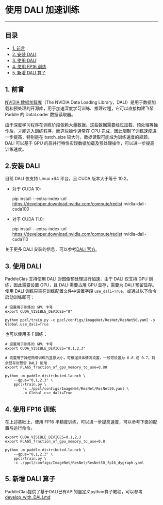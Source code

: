 # 使用 DALI 加速训练
----
## 目录
* [1. 前言](#1)
* [2. 安装 DALI](#2)
* [3. 使用 DALI](#3)
* [4. 使用 FP16 训练](#4)
* [5. 新增 DALI 算子](#5)

 <a name='1'></a>

## 1. 前言
[NVIDIA 数据加载库](https://docs.nvidia.com/deeplearning/dali/user-guide/docs/index.html)（The NVIDIA Data Loading Library，DALI）是用于数据加载和预处理的开源库，用于加速深度学习训练、推理过程，它可以直接构建飞桨 Paddle 的 DataLoader 数据读取器。

由于深度学习程序在训练阶段依赖大量数据，这些数据需要经过加载、预处理等操作后，才能送入训练程序，而这些操作通常在 CPU 完成，因此限制了训练速度进一步提高，特别是在 batch_size 较大时，数据读取可能成为训练速度的瓶颈。 DALI 可以基于 GPU 的高并行特性实现数据加载及预处理操作，可以进一步提高训练速度。

 <a name='2'></a>

## 2.安装 DALI
目前 DALI 仅支持 Linux x64 平台，且 CUDA 版本大于等于 10.2。

* 对于 CUDA 10:

    pip install --extra-index-url https://developer.download.nvidia.com/compute/redist nvidia-dali-cuda100

* 对于 CUDA 11.0:

    pip install --extra-index-url https://developer.download.nvidia.com/compute/redist nvidia-dali-cuda110

关于更多 DALI 安装的信息，可以参考[DALI 官方](https://docs.nvidia.com/deeplearning/dali/user-guide/docs/installation.html)。

 <a name='3'></a>

## 3. 使用 DALI
PaddleClas 支持使用 DALI 对图像预处理进行加速，由于 DALI 仅支持 GPU 训练，因此需要设置 GPU，且 DALI 需要占用 GPU 显存，需要为 DALI 预留显存。使用 DALI 训练只需在训练配置文件中设置字段 `use_dali=True`，或通过以下命令启动训练即可：

```shell
# 设置用于训练的 GPU 卡号
export CUDA_VISIBLE_DEVICES="0"

python ppcl/train.py -c ppcl/configs/ImageNet/ResNet/ResNet50.yaml -o Global.use_dali=True
```

也可以使用多卡训练：

```shell
# 设置用于训练的 GPU 卡号
export CUDA_VISIBLE_DEVICES="0,1,2,3"

# 设置用于神经网络训练的显存大小，可根据具体情况设置，一般可设置为 0.8 或 0.7，剩余显存则预留 DALI 使用
export FLAGS_fraction_of_gpu_memory_to_use=0.80

python -m paddle.distributed.launch \
    --gpus="0,1,2,3" \
    ppcl/train.py \
        -c ./ppcl/configs/ImageNet/ResNet/ResNet50.yaml \
        -o Global.use_dali=True
```

<a name='4'></a>

## 4. 使用 FP16 训练
在上述基础上，使用 FP16 半精度训练，可以进一步提高速度，可以参考下面的配置与运行命令。

```shell
export CUDA_VISIBLE_DEVICES=0,1,2,3
export FLAGS_fraction_of_gpu_memory_to_use=0.8

python -m paddle.distributed.launch \
    --gpus="0,1,2,3" \
    ppcl/train.py \
    -c ./ppcl/configs/ImageNet/ResNet/ResNet50_fp16_dygraph.yaml
```

## 5. 新增 DALI 算子
PaddleClas提供了基于DALI已有API的自定义python算子教程，可以参考 [develop_with_DALI.md](../advanced/develop_with_DALI.md)
